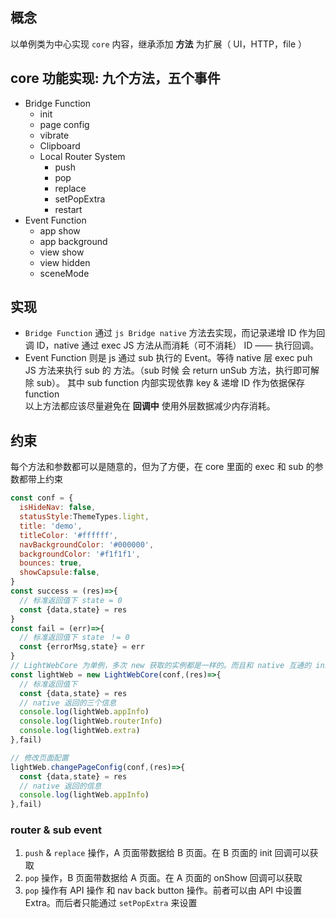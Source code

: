 ## 概念
以单例类为中心实现 `core` 内容，继承添加 **方法** 为扩展（ UI，HTTP，file ）

## core 功能实现: 九个方法，五个事件
* Bridge Function
  * init
  * page config
  * vibrate
  * Clipboard
  * Local Router System
    * push
    * pop
    * replace
    * setPopExtra
    * restart
* Event Function
  * app show
  * app background
  * view show
  * view hidden
  * sceneMode

## 实现
  * `Bridge Function` 通过 `js Bridge native` 方法去实现，而记录递增 ID 作为回调 ID，native 通过 exec JS 方法从而消耗（可不消耗） ID —— 执行回调。
  * Event Function 则是 js 通过 sub 执行的 Event。等待 native 层 exec puh JS 方法来执行 sub 的 方法。（sub 时候 会 return unSub 方法，执行即可解除 sub）。 其中 sub function 内部实现依靠 key & 递增 ID 作为依据保存 function  
  以上方法都应该尽量避免在 **回调中** 使用外层数据减少内存消耗。

## 约束
每个方法和参数都可以是随意的，但为了方便，在 core 里面的 exec 和 sub 的参数都带上约束
```javascript
const conf = {
  isHideNav: false,
  statusStyle:ThemeTypes.light,
  title: 'demo',
  titleColor: '#ffffff',
  navBackgroundColor: '#000000',
  backgroundColor: '#f1f1f1',
  bounces: true,
  showCapsule:false,
}
const success = (res)=>{
  // 标准返回值下 state = 0
  const {data,state} = res
}
const fail = (err)=>{
  // 标准返回值下 state ！= 0
  const {errorMsg,state} = err
}
// LightWebCore 为单例，多次 new 获取的实例都是一样的。而且和 native 互通的 init 方法只在第一次 new 时候执行
const lightWeb = new LightWebCore(conf,(res)=>{
  // 标准返回值下
  const {data,state} = res
  // native 返回的三个信息
  console.log(lightWeb.appInfo) 
  console.log(lightWeb.routerInfo)
  console.log(lightWeb.extra)
},fail)

// 修改页面配置
lightWeb.changePageConfig(conf,(res)=>{
  const {data,state} = res
  // native 返回的信息
  console.log(lightWeb.appInfo) 
},fail)
```


### router & sub event 
1. `push` & `replace` 操作，A 页面带数据给 B 页面。在 B 页面的 init 回调可以获取
2. `pop` 操作，B 页面带数据给 A 页面。在 A 页面的 onShow 回调可以获取
2. `pop` 操作有 API 操作 和 nav back button 操作。前者可以由 API 中设置 Extra。而后者只能通过 `setPopExtra` 来设置